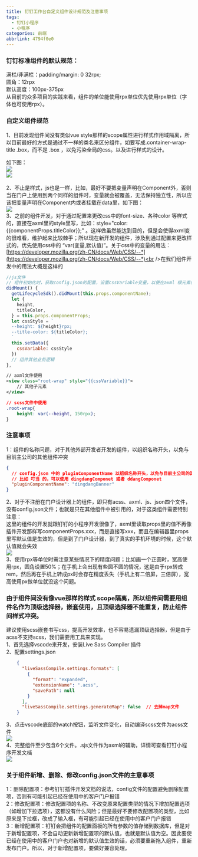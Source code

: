 ```yaml
---
title: 钉钉工作台自定义组件设计规范及注意事项
tags:
  - 钉钉小程序
  - 小程序
categories: 前端
abbrlink: 4794f0e0
---
```


### 钉钉标准组件的默认规范：
满栏/非满栏：padding/margin: 0 32rpx;<br />圆角：12rpx<br />默认高度：100px-375px<br />从目前的众多项目的实践来看，组件的单位能使用rpx单位优先使用rpx单位（字体也可使用rpx）。<br />

### 自定义组件规范
1、目前发现组件间没有类似vue style那样的scope属性进行样式作用域隔离，所以目前最好的方式是通过不一样的类名来区分组件，如要写成.container-wrap-title .box，而不是 .box ，以免污染全局的css。以及进行样式的设计。
<!-- more -->
如下图：<br />![](1.png)<br />![](2.png)<br />
<br />2、不止是样式，js也是一样，比如，最好不要把变量声明在Component外，否则当在门户上使用到两个同样的组件时，变量就会被覆盖，无法保持独立性，所以应该把变量声明在Component内或者挂载在data里，如下图：<br />![](3.png)<br />3、之前的组件开发，对于通过配置来更改css中的font-size、各种color 等样式的，直接在axml里的style里写，比如：style="color:{{componentProps.titleColor}};" 。这样做虽然能达到目的，但是会使得axml变的很难看，维护起来比较棘手；所以现在新开发的组件，涉及到通过配置来更改样式的，优先使用css中的 “var(变量,默认值)”。关于css中的变量的用法：[https://developer.mozilla.org/zh-CN/docs/Web/CSS/--*](https://developer.mozilla.org/zh-CN/docs/Web/CSS/--*)<br />在我们组件开发中的用法大概是这样的
```javascript
//js文件
// 组件初始化时，获取config.json的配置，设置cssVariable变量，以便在axml 根元素使用style赋值
didMount() {
  getLifecycleSdk().didMount(this.props.componentName);
  let {
    height,
    titleColor,
  } = this.props.componentProps;
  let cssStyle = `
  --height: ${height}rpx;   
  --title-color: ${titleColor};    
  `
  this.setData({
    cssVariable: cssStyle
  })
  // 组件其他业务逻辑
},
```
```xml
// axml文件使用
<view class="root-wrap" style="{{cssVariable}}">
	// 其他子元素
</view>
```
```css
// scss文件中使用
.root-wrap{
	height: var(--height, 150rpx);
}
```


### 注意事项
1：组件的名称问题，对于其他外部开发者开发的组件，以组织名称开头，以免与目前主公司的其他组件冲突
```json
{
  // config.json 中的 pluginComponentName 以组织名称开头，以免与目前主公司的其他组件冲突。
  // 比如 叮当 的，可以使用 dingdangComponet 或者 ddangComponet
  "pluginComponentName": "dingdangBanner"
}
```
2、对于不注册在门户设计器上的组件，即只有acss、axml、js、json四个文件，没有config.json文件；也就是只在其他组件中被引用的，对于这类组件需要特别注意：<br />这里的组件的开发就跟钉钉的小程序开发很像了，axml里读取props里的值不再像插件开发那样写componentProps.xxx，而是直接写xxx，而且在编辑器里props里写默认值是生效的，但是到了门户设计器，到了真实的手机环境的时候，这个默认值就会失效<br />![](4.png)<br />3、使用rpx等单位时需注意某些情况下的精度问题；比如画一个正圆时，宽高使用rpx，圆角设置50%；在手机上会出现有些圆不圆的情况，这是由于rpx转成rem，然后再在手机上转成px时会存在精度丢失（手机上有二倍屏，三倍屏），宽高使用px做单位就没这个问题。<br />

### 由于组件间没有像vue那样的样式 scope隔离，所以组件间需要用组件名作为顶级选择器，嵌套使用，且顶级选择器不能重复，防止组件间样式冲突。
建议使用scss嵌套书写css，提高开发效率，也不容易遗漏顶级选择器，但是由于acss不支持scss，我们需要用工具来实现。<br />1、首先选择vscode来开发，安装Live Sass Compiler 插件<br />2、配置settings.json
```json
    {
      "liveSassCompile.settings.formats": [
        {
          "format": "expanded",
          "extensionName": ".acss",
          "savePath": null
        }
      ],
      "liveSassCompile.settings.generateMap": false  // 去掉map文件
    }
```
3、点击vscode底部的watch按钮，监听文件变化，自动编译scss文件为acss文件<br />![](5.png)<br />4、完整组件至少包含6个文件。.sjs文件作为axml的辅助，详情可查看钉钉小程序开发文档<br />![](6.png)
### 关于组件新增、删除、修改config.json文件的主意事项
1：删除配置项：参考钉钉插件开发文档的说法，config文件的配置避免删除配置项，否则有可能引起已经在使用中的客户门户报错<br />2：修改配置项：修改配置项的名称、不改变原来配置类型的情况下增加配置选项（如增加下拉选项），这都没有什么风险；但是最好不要修改配置项的类型，比如原来是下拉框，改成了输入框，有可能引起已经在使用中的客户门户报错<br />3：新增配置项：钉钉会把组件的配置面板的所有参数的值存储到数据库，但是对于新增配置项，不会自动更新新增配置项的默认值，也就是默认值为空。因此要使已经在使用中的客户门户也对新增的默认值生效的话，必须要重新拖入组件，重新发布门户。所以，对于新增配置项，要做好兼容处理。
